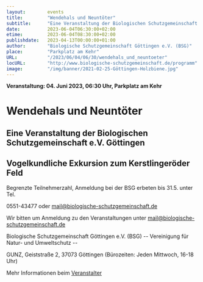 ```yaml
---
layout:        events
title:         "Wendehals und Neuntöter"
subtitle:      "Eine Veranstaltung der Biologischen Schutzgemeinschaft e.V. Göttingen"
date:          2023-06-04T06:30:00+02:00
etime:         2023-06-04T08:30:00+02:00
publishdate:   2023-04-13T00:00:00+01:00
author:        "Biologische Schutzgemeinschaft Göttingen e.V. (BSG)"
place:         "Parkplatz am Kehr"
URL:           "/2023/06/04/06/30/wendehals_und_neuntoeter"
locURL:        "http://www.biologische-schutzgemeinschaft.de/programm"
image:         "/img/banner/2021-02-25-Göttingen-Holzbiene.jpg"
---
```


**Veranstaltung: 04. Juni 2023, 06:30 Uhr, Parkplatz am Kehr**

Wendehals und Neuntöter
===========

Eine Veranstaltung der Biologischen Schutzgemeinschaft e.V. Göttingen
-----------
Vogelkundliche Exkursion zum Kerstlingeröder Feld
-------------

Begrenzte Teilnehmerzahl, Anmeldung bei der BSG erbeten bis 31.5. unter Tel.

0551-43477 oder mail@biologische-schutzgemeinschaft.de


Wir bitten um Anmeldung zu den Veranstaltungen unter mail@biologische-schutzgemeinschaft.de

Biologische Schutzgemeinschaft Göttingen e.V. (BSG)
-- Vereinigung für Natur- und Umweltschutz --

GUNZ, Geiststraße 2, 37073 Göttingen (Bürozeiten: Jeden Mittwoch, 16-18 Uhr)

Mehr Informationen beim [Veranstalter](http://www.biologische-schutzgemeinschaft.de/programm)

